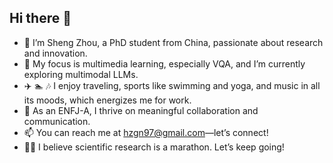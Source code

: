 <!--
**zhousheng97/zhousheng97** is a ✨ _special_ ✨ repository because its `README.md` (this file) appears on your GitHub profile.

Here are some ideas to get you started:

- 🔭 I’m currently working on ...
- 🌱 I’m currently learning ...
- 👯 I’m looking to collaborate on ...
- 🤔 I’m looking for help with ...
- 💬 Ask me about ...
- 📫 How to reach me: ...
- 😄 Pronouns: ...
- ⚡ Fun fact: ...
-->

## Hi there 👋

- 👩 I’m Sheng Zhou, a PhD student from China, passionate about research and innovation.
- 🧐 My focus is multimedia learning, especially VQA, and I’m currently exploring multimodal LLMs.
- ✈️ 🏊 🎶 I enjoy traveling, sports like swimming and yoga, and music in all its moods, which energizes me for work.
- 💬 As an ENFJ-A, I thrive on meaningful collaboration and communication.
- 📫 You can reach me at hzgn97@gmail.com—let’s connect!
- 🏃‍♀️ I believe scientific research is a marathon. Let’s keep going!
